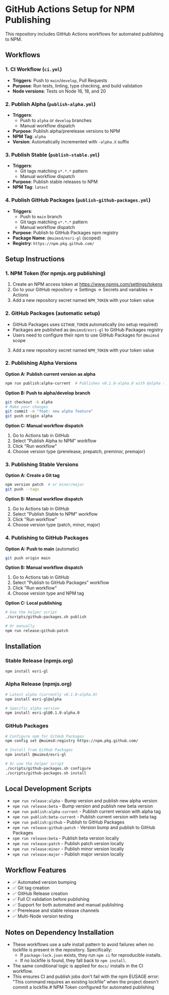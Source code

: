 # GitHub Actions Setup for NPM Publishing

This repository includes GitHub Actions workflows for automated publishing to NPM.

## Workflows

### 1. CI Workflow (`ci.yml`)
- **Triggers**: Push to `main`/`develop`, Pull Requests
- **Purpose**: Run tests, linting, type checking, and build validation
- **Node versions**: Tests on Node 16, 18, and 20

### 2. Publish Alpha (`publish-alpha.yml`)
- **Triggers**: 
  - Push to `alpha` or `develop` branches
  - Manual workflow dispatch
- **Purpose**: Publish alpha/prerelease versions to NPM
- **NPM Tag**: `alpha`
- **Version**: Automatically incremented with `-alpha.X` suffix

### 3. Publish Stable (`publish-stable.yml`)
- **Triggers**:
  - Git tags matching `v*.*.*` pattern
  - Manual workflow dispatch
- **Purpose**: Publish stable releases to NPM
- **NPM Tag**: `latest`

### 4. Publish GitHub Packages (`publish-github-packages.yml`)
- **Triggers**:
  - Push to `main` branch
  - Git tags matching `v*.*.*` pattern  
  - Manual workflow dispatch
- **Purpose**: Publish to GitHub Packages npm registry
- **Package Name**: `@muimsd/esri-gl` (scoped)
- **Registry**: `https://npm.pkg.github.com/`

## Setup Instructions

### 1. NPM Token (for npmjs.org publishing)
1. Create an NPM access token at https://www.npmjs.com/settings/tokens
2. Go to your GitHub repository → Settings → Secrets and variables → Actions
3. Add a new repository secret named `NPM_TOKEN` with your token value

### 2. GitHub Packages (automatic setup)
- GitHub Packages uses `GITHUB_TOKEN` automatically (no setup required)
- Packages are published as `@muimsd/esri-gl` to GitHub Packages registry
- Users need to configure their npm to use GitHub Packages for `@muimsd` scope
3. Add a new repository secret named `NPM_TOKEN` with your token value

### 2. Publishing Alpha Versions

**Option A: Publish current version as alpha**
```bash
npm run publish:alpha-current  # Publishes v0.1.0-alpha.0 with @alpha tag
```

**Option B: Push to alpha/develop branch**
```bash
git checkout -b alpha
# Make your changes
git commit -m "feat: new alpha feature"
git push origin alpha
```

**Option C: Manual workflow dispatch**
1. Go to Actions tab in GitHub
2. Select "Publish Alpha to NPM" workflow
3. Click "Run workflow"
4. Choose version type (prerelease, prepatch, preminor, premajor)

### 3. Publishing Stable Versions

**Option A: Create a Git tag**
```bash
npm version patch  # or minor/major
git push --tags
```

**Option B: Manual workflow dispatch**
1. Go to Actions tab in GitHub
2. Select "Publish Stable to NPM" workflow
3. Click "Run workflow"
4. Choose version type (patch, minor, major)

### 4. Publishing to GitHub Packages

**Option A: Push to main** (automatic)
```bash
git push origin main
```

**Option B: Manual workflow dispatch**
1. Go to Actions tab in GitHub
2. Select "Publish to GitHub Packages" workflow
3. Click "Run workflow"
4. Choose version type and NPM tag

**Option C: Local publishing**
```bash
# Use the helper script
./scripts/github-packages.sh publish

# Or manually
npm run release:github:patch
```

## Installation

### Stable Release (npmjs.org)
```bash
npm install esri-gl
```

### Alpha Release (npmjs.org)
```bash
# Latest alpha (currently v0.1.0-alpha.0)
npm install esri-gl@alpha

# Specific alpha version
npm install esri-gl@0.1.0-alpha.0
```

### GitHub Packages
```bash
# Configure npm for GitHub Packages
npm config set @muimsd:registry https://npm.pkg.github.com/

# Install from GitHub Packages
npm install @muimsd/esri-gl

# Or use the helper script
./scripts/github-packages.sh configure
./scripts/github-packages.sh install
```

## Local Development Scripts

- `npm run release:alpha` - Bump version and publish new alpha version
- `npm run release:beta` - Bump version and publish new beta version  
- `npm run publish:alpha-current` - Publish current version with alpha tag
- `npm run publish:beta-current` - Publish current version with beta tag
- `npm run publish:github` - Publish to GitHub Packages
- `npm run release:github:patch` - Version bump and publish to GitHub Packages
- `npm run release:beta` - Publish beta version locally
- `npm run release:patch` - Publish patch version locally
- `npm run release:minor` - Publish minor version locally
- `npm run release:major` - Publish major version locally

## Workflow Features

- ✅ Automated version bumping
- ✅ Git tag creation
- ✅ GitHub Release creation
- ✅ Full CI validation before publishing
- ✅ Support for both automated and manual publishing
- ✅ Prerelease and stable release channels
- ✅ Multi-Node version testing

## Notes on Dependency Installation

- These workflows use a safe install pattern to avoid failures when no lockfile is present in the repository. Specifically:
  - If `package-lock.json` exists, they run `npm ci` for reproducible installs.
  - If no lockfile is found, they fall back to `npm install`.
- The same conditional logic is applied for `docs/` installs in the CI workflow.
- This ensures CI and publish jobs don't fail with the npm EUSAGE error: "This command requires an existing lockfile" when the project doesn't commit a lockfile.# NPM Token configured for automated publishing
